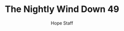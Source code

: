---
image: /assets/img/nwd/49_nwd_psalm120-1_esv.png
title: The Nightly Wind Down 49
categories:
  - The Nightly Wind Down
author: Hope Staff
notes: The Nightly Wind Down 49
embed: >-
  EMBED_GOES_HERE
transcript: >-
  SOME LINES OF TEXT START HERE
---